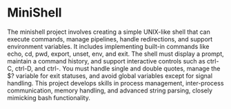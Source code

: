 # MiniShell

The minishell project involves creating a simple UNIX-like shell that can execute commands, manage pipelines, handle redirections, and support environment variables. It includes implementing built-in commands like echo, cd, pwd, export, unset, env, and exit. The shell must display a prompt, maintain a command history, and support interactive controls such as ctrl-C, ctrl-D, and ctrl-\. You must handle single and double quotes, manage the $? variable for exit statuses, and avoid global variables except for signal handling. This project develops skills in process management, inter-process communication, memory handling, and advanced string parsing, closely mimicking bash functionality.
